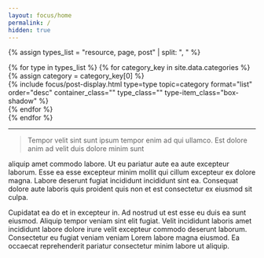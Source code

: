 ```yaml
---
layout: focus/home
permalink: /
hidden: true
---
```



{% assign types_list = "resource, page, post" | split: ", " %}

{% for type in types_list %}
    {% for category_key in site.data.categories %}
        {% assign category = category_key[0] %}        
        {% include focus/post-display.html type=type topic=category format="list" order="desc" container_class="" type_class="" type-item_class="box-shadow" %}            
    {% endfor %}        
{% endfor %}

---

> Tempor velit sint sunt ipsum tempor enim ad qui ullamco. Est dolore anim ad velit duis dolore minim sunt

 aliquip amet commodo labore. Ut eu pariatur aute ea aute excepteur laborum. Esse ea esse excepteur minim mollit qui cillum excepteur ex dolore magna. Labore deserunt fugiat incididunt incididunt sint ea. Consequat dolore aute laboris quis proident quis non et est consectetur ex eiusmod sit culpa.

Cupidatat ea do et in excepteur in. Ad nostrud ut est esse eu duis ea sunt eiusmod. Aliquip tempor veniam sint elit fugiat. Velit incididunt laboris amet incididunt labore dolore irure velit excepteur commodo deserunt laborum. Consectetur eu fugiat veniam veniam Lorem labore magna eiusmod. Ea occaecat reprehenderit pariatur consectetur minim labore ut aliquip.